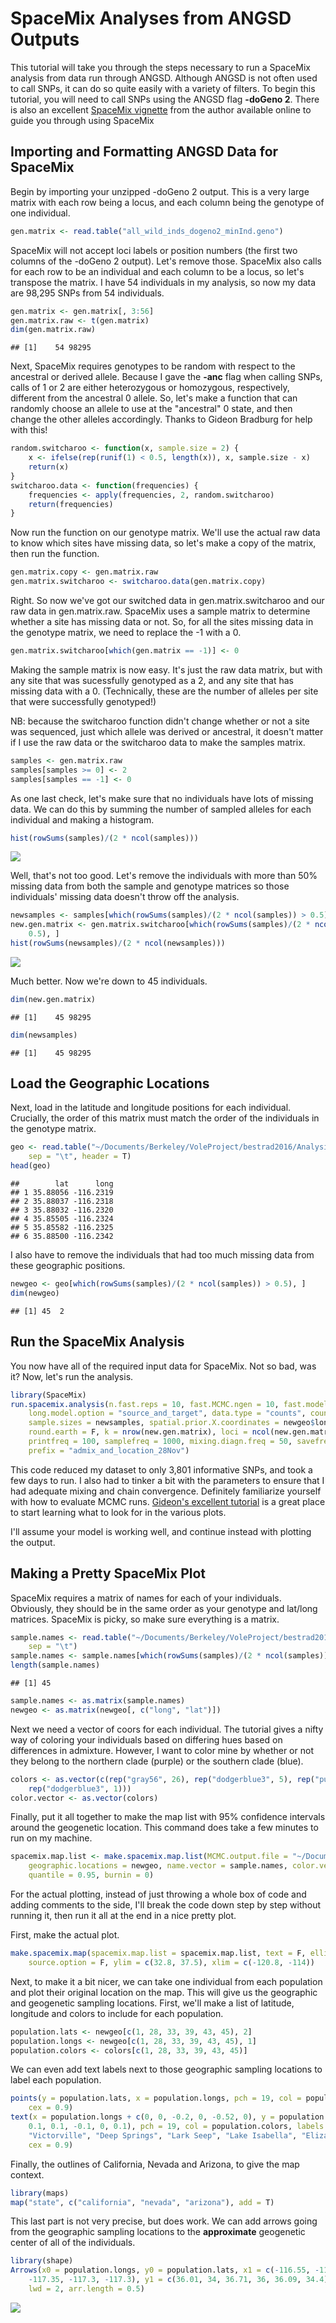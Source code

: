 SpaceMix Analyses from ANGSD Outputs
================

This tutorial will take you through the steps necessary to run a SpaceMix analysis from data run through ANGSD. Although ANGSD is not often used to call SNPs, it can do so quite easily with a variety of filters. To begin this tutorial, you will need to call SNPs using the ANGSD flag **-doGeno 2**. There is also an excellent [SpaceMix vignette](https://github.com/gbradburd/SpaceMix/blob/master/vignettes/spacemix_vignette.Rmd) from the author available online to guide you through using SpaceMix

Importing and Formatting ANGSD Data for SpaceMix
------------------------------------------------

Begin by importing your unzipped -doGeno 2 output. This is a very large matrix with each row being a locus, and each column being the genotype of one individual.

``` r
gen.matrix <- read.table("all_wild_inds_dogeno2_minInd.geno")
```

SpaceMix will not accept loci labels or position numbers (the first two columns of the -doGeno 2 output). Let's remove those. SpaceMix also calls for each row to be an individual and each column to be a locus, so let's transpose the matrix. I have 54 individuals in my analysis, so now my data are 98,295 SNPs from 54 individuals.

``` r
gen.matrix <- gen.matrix[, 3:56]
gen.matrix.raw <- t(gen.matrix)
dim(gen.matrix.raw)
```

    ## [1]    54 98295

Next, SpaceMix requires genotypes to be random with respect to the ancestral or derived allele. Because I gave the **-anc** flag when calling SNPs, calls of 1 or 2 are either heterozygous or homozygous, respectively, different from the ancestral 0 allele. So, let's make a function that can randomly choose an allele to use at the "ancestral" 0 state, and then change the other alleles accordingly. Thanks to Gideon Bradburg for help with this!

``` r
random.switcharoo <- function(x, sample.size = 2) {
    x <- ifelse(rep(runif(1) < 0.5, length(x)), x, sample.size - x)
    return(x)
}
switcharoo.data <- function(frequencies) {
    frequencies <- apply(frequencies, 2, random.switcharoo)
    return(frequencies)
}
```

Now run the function on our genotype matrix. We'll use the actual raw data to know which sites have missing data, so let's make a copy of the matrix, then run the function.

``` r
gen.matrix.copy <- gen.matrix.raw
gen.matrix.switcharoo <- switcharoo.data(gen.matrix.copy)
```

Right. So now we've got our switched data in gen.matrix.switcharoo and our raw data in gen.matrix.raw. SpaceMix uses a sample matrix to determine whether a site has missing data or not. So, for all the sites missing data in the genotype matrix, we need to replace the -1 with a 0.

``` r
gen.matrix.switcharoo[which(gen.matrix == -1)] <- 0
```

Making the sample matrix is now easy. It's just the raw data matrix, but with any site that was sucessfully genotyped as a 2, and any site that has missing data with a 0. (Technically, these are the number of alleles per site that were successfully genotyped!)

NB: because the switcharoo function didn't change whether or not a site was sequenced, just which allele was derived or ancestral, it doesn't matter if I use the raw data or the switcharoo data to make the samples matrix.

``` r
samples <- gen.matrix.raw
samples[samples >= 0] <- 2
samples[samples == -1] <- 0
```

As one last check, let's make sure that no individuals have lots of missing data. We can do this by summing the number of sampled alleles for each individual and making a histogram.

``` r
hist(rowSums(samples)/(2 * ncol(samples)))
```

![](Figures/histone.png)

Well, that's not too good. Let's remove the individuals with more than 50% missing data from both the sample and genotype matrices so those individuals' missing data doesn't throw off the analysis.

``` r
newsamples <- samples[which(rowSums(samples)/(2 * ncol(samples)) > 0.5), ]
new.gen.matrix <- gen.matrix.switcharoo[which(rowSums(samples)/(2 * ncol(samples)) > 
    0.5), ]
hist(rowSums(newsamples)/(2 * ncol(newsamples)))
```

![](Figures/histtwo.png)

Much better. Now we're down to 45 individuals.

``` r
dim(new.gen.matrix)
```

    ## [1]    45 98295

``` r
dim(newsamples)
```

    ## [1]    45 98295

Load the Geographic Locations
-----------------------------

Next, load in the latitude and longitude positions for each individual. Crucially, the order of this matrix must match the order of the individuals in the genotype matrix.

``` r
geo <- read.table("~/Documents/Berkeley/VoleProject/bestrad2016/Analysis/aligned_radtools_noclones/k90_outputs/spacemix/spatial_locations_allwildvoles.txt", 
    sep = "\t", header = T)
head(geo)
```

    ##        lat      long
    ## 1 35.88056 -116.2319
    ## 2 35.88037 -116.2318
    ## 3 35.88032 -116.2320
    ## 4 35.85505 -116.2324
    ## 5 35.85582 -116.2325
    ## 6 35.88500 -116.2342

I also have to remove the individuals that had too much missing data from these geographic positions.

``` r
newgeo <- geo[which(rowSums(samples)/(2 * ncol(samples)) > 0.5), ]
dim(newgeo)
```

    ## [1] 45  2

Run the SpaceMix Analysis
-------------------------

You now have all of the required input data for SpaceMix. Not so bad, was it? Now, let's run the analysis.

``` r
library(SpaceMix)
run.spacemix.analysis(n.fast.reps = 10, fast.MCMC.ngen = 10, fast.model.option = "source_and_target", 
    long.model.option = "source_and_target", data.type = "counts", counts = new.gen.matrix, 
    sample.sizes = newsamples, spatial.prior.X.coordinates = newgeo$long, spatial.prior.Y.coordinates = newgeo$lat, 
    round.earth = F, k = nrow(new.gen.matrix), loci = ncol(new.gen.matrix), ngen = 1.3e+07, 
    printfreq = 100, samplefreq = 1000, mixing.diagn.freq = 50, savefreq = 1e+05, 
    prefix = "admix_and_location_28Nov")
```

This code reduced my dataset to only 3,801 informative SNPs, and took a few days to run. I also had to tinker a bit with the parameters to ensure that I had adequate mixing and chain convergence. Definitely familiarize yourself with how to evaluate MCMC runs. [Gideon's excellent tutorial](https://github.com/gbradburd/SpaceMix/blob/master/vignettes/spacemix_vignette.Rmd) is a great place to start learning what to look for in the various plots.

I'll assume your model is working well, and continue instead with plotting the output.

Making a Pretty SpaceMix Plot
-----------------------------

SpaceMix requires a matrix of names for each of your individuals. Obviously, they should be in the same order as your genotype and lat/long matrices. SpaceMix is picky, so make sure everything is a matrix.

``` r
sample.names <- read.table("~/Documents/Berkeley/VoleProject/bestrad2016/Analysis/aligned_radtools_noclones/k90_outputs/spacemix/sample_names.txt", 
    sep = "\t")
sample.names <- sample.names[which(rowSums(samples)/(2 * ncol(samples)) > 0.5), ]
length(sample.names)
```

    ## [1] 45

``` r
sample.names <- as.matrix(sample.names)
newgeo <- as.matrix(newgeo[, c("long", "lat")])
```

Next we need a vector of coors for each individual. The tutorial gives a nifty way of coloring your individuals based on differing hues based on differences in admixture. However, I want to color mine by whether or not they belong to the northern clade (purple) or the southern clade (blue).

``` r
colors <- as.vector(c(rep("gray56", 26), rep("dodgerblue3", 5), rep("purple", 13), 
    rep("dodgerblue3", 1)))
color.vector <- as.vector(colors)
```

Finally, put it all together to make the map list with 95% confidence intervals around the geogenetic location. This command does take a few minutes to run on my machine.

``` r
spacemix.map.list <- make.spacemix.map.list(MCMC.output.file = "~/Documents/Berkeley/VoleProject/bestrad2016/Analysis/aligned_radtools_noclones/k90_outputs/spacemix/run_433172/admix_and_location_28Nov_LongRun/admix_and_location_28Nov_space_MCMC_output1.Robj", 
    geographic.locations = newgeo, name.vector = sample.names, color.vector = colors, 
    quantile = 0.95, burnin = 0)
```

For the actual plotting, instead of just throwing a whole box of code and adding comments to the side, I'll break the code down step by step without running it, then run it all at the end in a nice pretty plot.

First, make the actual plot.

``` r
make.spacemix.map(spacemix.map.list = spacemix.map.list, text = F, ellipses = T, 
    source.option = F, ylim = c(32.8, 37.5), xlim = c(-120.8, -114))
```

Next, to make it a bit nicer, we can take one individual from each population and plot their original location on the map. This will give us the geographic and geogenetic sampling locations. First, we'll make a list of latitude, longitude and colors to include for each population.

``` r
population.lats <- newgeo[c(1, 28, 33, 39, 43, 45), 2]
population.longs <- newgeo[c(1, 28, 33, 39, 43, 45), 1]
population.colors <- colors[c(1, 28, 33, 39, 43, 45)]
```

We can even add text labels next to those geographic sampling locations to label each population.

``` r
points(y = population.lats, x = population.longs, pch = 19, col = population.colors, 
    cex = 0.9)
text(x = population.longs + c(0, 0, -0.2, 0, -0.52, 0), y = population.lats + c(-0.1, 
    0.1, 0.1, -0.1, 0, 0.1), pch = 19, col = population.colors, labels = c("Tecopa", 
    "Victorville", "Deep Springs", "Lark Seep", "Lake Isabella", "Elizabeth Lake"), 
    cex = 0.9)
```

Finally, the outlines of California, Nevada and Arizona, to give the map context.

``` r
library(maps)
map("state", c("california", "nevada", "arizona"), add = T)
```

This last part is not very precise, but does work. We can add arrows going from the geographic sampling locations to the **approximate** geogenetic center of all of the individuals.

``` r
library(shape)
Arrows(x0 = population.longs, y0 = population.lats, x1 = c(-116.55, -117.25, -117.12, 
    -117.35, -117.3, -117.3), y1 = c(36.01, 34, 36.71, 36, 36.09, 34.4), col = population.colors, 
    lwd = 2, arr.length = 0.5)
```

![](Figures/final_spacemix_plot.png)
